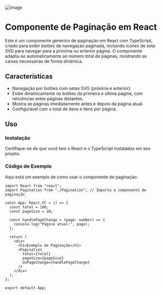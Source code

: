![image](https://github.com/user-attachments/assets/2a435c2c-dc10-4d48-9185-9b094b34d186)

# Componente de Paginação em React

Este é um componente genérico de paginação em React com TypeScript, criado para exibir botões de navegação paginada, incluindo ícones de seta SVG para navegar para a próxima ou anterior página. O componente adapta-se automaticamente ao número total de páginas, mostrando as caixas necessárias de forma dinâmica.

## Características

- Navegação por botões com setas SVG (próxima e anterior).
- Exibe dinamicamente os botões da primeira e última página, com reticências entre páginas distantes.
- Mostra as páginas imediatamente antes e depois da página atual.
- Configurável com o total de itens e itens por página.

## Uso

### Instalação

Certifique-se de que você tem o React e o TypeScript instalados em seu projeto.

### Código de Exemplo

Aqui está um exemplo de como usar o componente de paginação:

```tsx
import React from "react";
import Pagination from "./Pagination"; // Importa o componente de paginação

const App: React.FC = () => {
  const total = 100;
  const pageSize = 10;

  const handlePageChange = (page: number) => {
    console.log("Página atual:", page);
  };

  return (
    <div>
      <h1>Exemplo de Paginação</h1>
      <Pagination
        total={total}
        pageSize={pageSize}
        onPageChange={handlePageChange}
      />
    </div>
  );
};

export default App;
```

